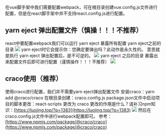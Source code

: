 在vue脚手架中我们需要配置webpack，可在根目录创建vue.config.js文件进行配置，但是在react脚手架中并不支持react.config.js进行配置。
## yarn eject 弹出配置文件（慎操！！！不推荐）
react中要配置webpack我们可以运行 yarn eject 暴露所有配置
yarn eject之前的目录
![](https://cdn.nlark.com/yuque/0/2021/png/2779910/1628840559884-572dc429-4e3c-47a4-a176-4322ce7d9c2e.png#clientId=u1831f61d-4a9a-4&from=paste&id=ue071b767&originHeight=230&originWidth=215&originalType=url&ratio=1&rotation=0&showTitle=false&status=done&style=none&taskId=ua2080a31-c916-464c-9011-d39145818b8&title=)
yarn eject时它会提示你：您确定要弹出吗？此动作是永久性的。
意思就是执行 yarn eject 弹出配置后，是不可逆的。
![](https://cdn.nlark.com/yuque/0/2021/png/2779910/1628840559866-8cbc40ec-3857-4cc0-a1bf-9c05e8281cc2.png#clientId=u1831f61d-4a9a-4&from=paste&id=u16a992d3&originHeight=195&originWidth=521&originalType=url&ratio=1&rotation=0&showTitle=false&status=done&style=none&taskId=ua7747a5a-7b3e-45de-94db-a6133e71a43&title=)
yarn eject 之后的目录
暴露出来配置文件后即可进行配置（谨慎操作！！！不推荐）
![](https://cdn.nlark.com/yuque/0/2021/png/2779910/1628840559887-da4b64c2-fad6-4037-bd5b-99b3ad31d2bd.png#clientId=u1831f61d-4a9a-4&from=paste&id=u106513f8&originHeight=534&originWidth=259&originalType=url&ratio=1&rotation=0&showTitle=false&status=done&style=none&taskId=u8a23aeec-af49-42bc-8ec6-610d7ec6687&title=)
## craco使用（推荐）
使用craco进行配置，我们并不需要yarn eject弹出配置文件
安装craco：yarn add @craco/craco
在根目录创建：craco.config.js
package.json文件中启动项目的脚本更改：react-scripts 更改为 craco
更改的作用是什么？请补习npm知识：[https://luojing.top/?p=1383](https://luojing.top/?p=1383)
![](https://cdn.nlark.com/yuque/0/2021/png/2779910/1628840560056-342c3878-5c86-4634-ab03-f751ec9fdb9f.png#clientId=u1831f61d-4a9a-4&from=paste&id=u0f83e8b6&originHeight=339&originWidth=591&originalType=url&ratio=1&rotation=0&showTitle=false&status=done&style=none&taskId=uf2a8be20-bd27-4558-a85c-0f41e2ca636&title=)
然后在craco.config.js文件中进行webpack配置即可。
参考：[https://www.npmjs.com/package/@craco/craco](https://www.npmjs.com/package/@craco/craco)
